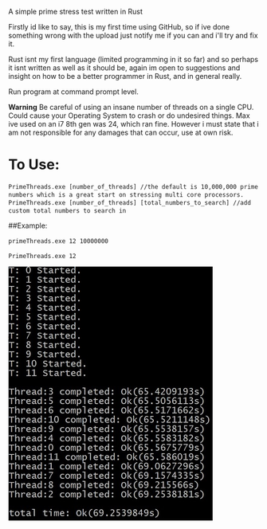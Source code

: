 A simple prime stress test written in Rust

Firstly id like to say, this is my first time using GitHub, so if ive done something wrong with the upload just notify me if you can and i'll try and fix it.

Rust isnt my first language (limited programming in it so far) and so perhaps it isnt written as well as it should be, again im open to suggestions and insight on how to be a better programmer in Rust, and in general really.

Run program at command prompt level.

**Warning** Be careful of using an insane number of threads on a single CPU. Could cause your Operating System to crash or do undesired things.
Max ive used on an i7 8th gen was 24, which ran fine. However i must state that i am not responsible for any damages that can occur, use at own risk.

# To Use:
```
PrimeThreads.exe [number_of_threads] //the default is 10,000,000 prime numbers which is a great start on stressing multi core processors. 
PrimeThreads.exe [number_of_threads] [total_numbers_to_search] //add custom total numbers to search in
```
##Example:
```
primeThreads.exe 12 10000000
```

```
PrimeThreads.exe 12
```
![PrimeThreads_cmd.jpg](https://github.com/rav-en/PrimeThreads/blob/master/PrimeThreads_cmd.jpg)
